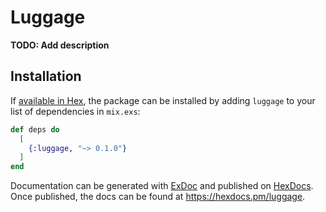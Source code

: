 # Luggage

**TODO: Add description**

## Installation

If [available in Hex](https://hex.pm/docs/publish), the package can be installed
by adding `luggage` to your list of dependencies in `mix.exs`:

```elixir
def deps do
  [
    {:luggage, "~> 0.1.0"}
  ]
end
```

Documentation can be generated with [ExDoc](https://github.com/elixir-lang/ex_doc)
and published on [HexDocs](https://hexdocs.pm). Once published, the docs can
be found at <https://hexdocs.pm/luggage>.

